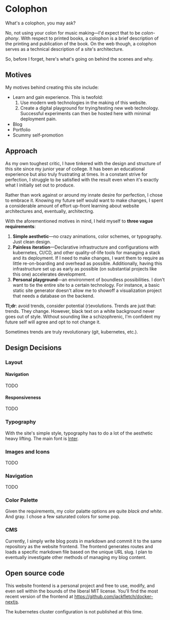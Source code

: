 # Colophon

What's a colophon, you may ask?

No, not using your colon for music making—I'd expect that to be _colon-phony_.
With respect to printed books, a colophon is a brief description of the printing and publication of the book.
On the web though, a colophon serves as a technical description of a site's architecture.

So, before I forget, here's what's going on behind the scenes and why.

## Motives

My motives behind creating this site include:

- Learn and gain experience. This is twofold:
  1. Use modern web technologies in the making of this website.
  1. Create a digital playground for trying/testing new web technology.
     Successful experiments can then be hosted here with minimal deployment pain.
- Blog
- Portfolio
- Scummy self-promotion

## Approach

As my own toughest critic, I have tinkered with the design and structure of this site since my junior year of college.
It has been an educational experience but also truly frustrating at times.
In a constant strive for perfection, I struggle to be satisfied with the result even when it's exactly what I initially set out to produce.

Rather than work against or around my innate desire for perfection, I chose to embrace it.
Knowing my future self would want to make changes, I spent a considerable amount of effort up-front learning about website architectures and, eventually, architecting.

With the aforementioned motives in mind, I held myself to **three vague requirements**:

1. **Simple aesthetic**⁠—no crazy animations, color schemes, or typography.
   Just clean design.
1. **Painless iteration**—Declarative infrastructure and configurations with kubernetes, CI/CD, and other quality-of-life tools for managing a stack and its deployment.
   If I need to make changes, I want them to require as little re-on-boarding and overhead as possible.
   Additionally, having this infrastructure set up as early as possible (on substantial projects like this one) accelerates development.
1. **Personal playground**—an environment of boundless possibilities.
   I don't want to tie the entire site to a certain technology.
   For instance, a basic static site generator doesn't allow me to showoff a visualization project that needs a database on the backend.

**Tl;dr**: avoid trends, consider potential (r)evolutions.
Trends are just that: trends.
They change.
However, black text on a white background never goes out of style.
Without sounding like a schizophrenic, I'm confident my future self will agree and opt to not change it.

Sometimes trends are truly revolutionary (git, kubernetes, etc.).

## Design Decisions

### Layout

#### Navigation

TODO

#### Responsiveness

TODO

### Typography

With the site's simple style, typography has to do a lot of the aesthetic heavy lifting.
The main font is [Inter](https://rsms.me/inter/).

### Images and Icons

TODO

### Navigation

TODO

### Color Palette

Given the requirements, my color palatte options are quite _black and white_. And gray. I chose a few saturated colors for some pop.

### CMS

Currently, I simply write blog posts in markdown and commit it to the same repository as the website frontend. The frontend generates routes and loads a specific markdown file based on the unique URL slug. I plan to eventually investigate other methods of managing my blog content.

## Open source code

This website frontend is a personal project and free to use, modify, and even sell within the bounds of the liberal MIT license. You'll find the most recent version of the frontend at https://github.com/jackfletch/docker-nextjs.

The kubernetes cluster configuration is not published at this time.
